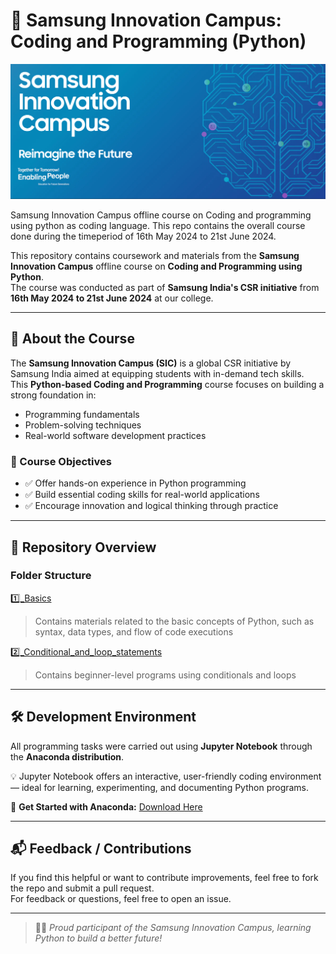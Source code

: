 # 🚀 Samsung Innovation Campus: Coding and Programming (Python)
![Samsung Innovation Campus Banner](photos/sic_banner.png)

Samsung Innovation Campus offline course on Coding and programming using python as coding language.
This repo contains the overall course done during the timeperiod of 16th May 2024 to 21st June 2024.

This repository contains coursework and materials from the **Samsung Innovation Campus** offline course on **Coding and Programming using Python**.  
The course was conducted as part of **Samsung India's CSR initiative** from **16th May 2024 to 21st June 2024** at our college.

---

## 🧠 About the Course

The **Samsung Innovation Campus (SIC)** is a global CSR initiative by Samsung India aimed at equipping students with in-demand tech skills.  
This **Python-based Coding and Programming** course focuses on building a strong foundation in:

- Programming fundamentals  
- Problem-solving techniques  
- Real-world software development practices

### 🎯 Course Objectives
- ✅ Offer hands-on experience in Python programming  
- ✅ Build essential coding skills for real-world applications  
- ✅ Encourage innovation and logical thinking through practice

---


## 📁 Repository Overview

### Folder Structure

  [1️⃣_Basics](01_basics)  
  > Contains materials related to the basic concepts of Python, such as syntax, data types, and flow of code executions
  
  [2️⃣_Conditional_and_loop_statements](02_conditional_and_loop_statements)
  > Contains beginner-level programs using conditionals and loops 

---

## 🛠️ Development Environment

All programming tasks were carried out using **Jupyter Notebook** through the **Anaconda distribution**.

💡 Jupyter Notebook offers an interactive, user-friendly coding environment — ideal for learning, experimenting, and documenting Python programs.

🔗 **Get Started with Anaconda:** [Download Here](https://www.anaconda.com/products/distribution)

---


## 📬 Feedback / Contributions

If you find this helpful or want to contribute improvements, feel free to fork the repo and submit a pull request.  
For feedback or questions, feel free to open an issue.

---

> 🧑‍💻 _Proud participant of the Samsung Innovation Campus, learning Python to build a better future!_

